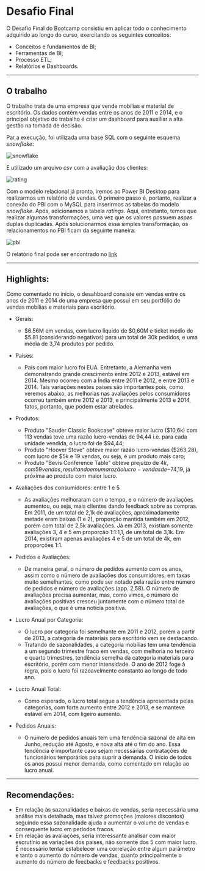 # Desafio Final

O Desafio Final do Bootcamp consistiu em aplicar todo o conhecimento adquirido ao longo do curso, exercitando os seguintes conceitos:
- Conceitos e fundamentos de BI;
- Ferramentas de BI;
- Processo ETL;
- Relatórios e Dashboards.

----

## O trabalho

O trabalho trata de uma empresa que vende mobílias e material de escritório. Os dados contém vendas entre os anos de 2011 e 2014, e o principal objetivo do trabalho é criar um dashboard para auxiliar a alta gestão na tomada de decisão.

Par a execução, foi utilizada uma base SQL com o seguinte esquema *snowflake*:

![snowflake](https://user-images.githubusercontent.com/63553829/92404035-09d25380-f109-11ea-86cd-3757aacf09c2.png)

E utilizado um arquivo *csv* com a avaliação dos clientes:

![rating](https://user-images.githubusercontent.com/63553829/92404218-6766a000-f109-11ea-9a7b-d1898655a61e.png)

Com o modelo relacional já pronto, iremos ao Power BI Desktop para realizarmos um relatório de vendas.
O primeiro passo é, portanto, realizar a conexão do PBI com o MySQL para inserirmos as tabelas do modelo *snowflake*. Após, adicionamos a tabela *ratings*. Aqui, entretanto, temos que realizar algumas transformações, uma vez que os valores possuem aspas duplas duplicadas. Após solucionarmos essa simples transformação, os relacionamentos no PBI ficam da seguinte maneira:

![pbi](https://user-images.githubusercontent.com/63553829/92509023-f5ad5580-f1df-11ea-8fbb-316f93af1ed9.png)

O relatório final pode ser encontrado no [link](https://app.powerbi.com/view?r=eyJrIjoiMjFlZTE3NWQtZWMwNi00MTI3LWIzMzMtYzgwNzdiYjEwMzg1IiwidCI6IjdlOTNlMjg2LWIyOWEtNDQ1NC1hNDFhLWU4NDE5ZWM5ZGViNSJ9&pageName=ReportSection)

----

## Highlights:

Como comentado no início, o desahboard consiste em vendas entre os anos de 2011 e 2014 de uma empresa que possui em seu portfólio de vendas mobílias e materiais para escritório.

- Gerais:
  - $6.56M em vendas, com lucro líquido de $0,60M e ticket médio de $5.81 (considerando negativos) para um total de 30k pedidos, e uma média de 3,74 produtos por pedido.
  
- Países:
  - País com maior lucro foi EUA. Entretanto, a Alemanha vem demonstrando grande crescimento entre 2012 e 2013, estável em 2014. Mesmo ocorreu com a Índia entre 2011 e 2012, e entre 2013 e 2014. Tais variações nestes países são importantes pois, como veremos abaixo, as melhorias nas avaliações pelos consumidores ocorreu também entre 2012 e 2013, e principalmente 2013 e 2014, fatos, portanto, que podem estar atrelados.

- Produtos:
  - Produto "Sauder Classic Bookcase" obteve maior lucro ($10,6k) com 113 vendas teve uma razão lucro-vendas de 94,44  i.e. para cada unidade vendida, o lucro foi de $94,44;
  - Produto "Hoover Stove" obteve maior razão lucro-vendas ($263,28), com lucro de $5k e 19 vendas, ou seja, é um produto mais caro;
  - Produto "Bevis Conference Table" obteve prejuízo de $4k, com 59 vendas, resultando em uma razão lucro-vendas de -$74,19, já próxima ao produto com maior lucro.
  
- Avaliações dos consumidores: entre 1 e 5
  - As avaliações melhoraram com o tempo, e o número de avaliações aumentou, ou seja, mais clientes dando feedback sobre as compras. Em 2011, de um total de 2,1k de avaliações, aproximadamente metade eram baixas (1 e 2), proporção mantida também em 2012, porém com total de 2,5k avaliações. Já em 2013, existiam somente avaliações 3, 4 e 5 em proporção 1:1:1,1, de um total de 3,1k. Em 2014, existiram apenas avaliações 4 e 5 de um total de 4k, em proporções 1:1.

- Pedidos e Avaliações:
  - De maneira geral, o número de pedidos aumento com os anos, assim como o número de avaliações dos consumidores, em taxas muito semelhantes, como pode ser notado pela razão entre número de pedidos e número de avaliações (app. 2,58). O número de avaliações precisa aumentar, mas, como vimos, o número de avaliações positivas cresceu juntamente com o número total de avaliações, o que é uma notícia positiva.

- Lucro Anual por Categoria:
  - O lucro por categoria foi semelhante em 2011 e 2012, porém a partir de 2013, a categoria de materiais para escritório vem se destacando.
  - Tratando de sazonalidades, a categoria mobílias tem uma tendência a um segundo trimestre fraco em vendas, com melhoria no terceiro e quarto trimestres, tendência semelha da categoria materiais para escritório, porém com menor intensidade. O ano de 2012 foge à regra, pois o lucro foi razoavelmente constanto ao longo de todo ano.

- Lucro Anual Total:
  - Como esperado, o lucro total segue a tendência apresentada pelas categorias, com forte aumento entre 2012 e 2013, e se manteve estável em 2014, com ligeiro aumento.
  
- Pedidos Anuais:
  - O número de pedidos anuais tem uma tendência sazonal de alta em Junho, redução até Agosto, e nova alta até o fim do ano. Essa tendência é importante caso sejam necessárias contratações de funcionários temporários para suprir a demanda. O início de todos os anos possui menor demanda, como comentado em relação ao lucro anual.

----

## Recomendações:

- Em relação às sazonalidades e baixas de vendas, seria neecessária uma análise mais detalhada, mas talvez promoções (maiores discontos) seguindo essa sazonalidade ajuda a aumentar o volume de vendas e consequente lucro em períodos fracos.
- Em relação às avaliações, seria interessante analisar com maior escrutínio as variações dos países, não somente dos 5 com maior lucro. É necessário tentar estabelecer uma correlação entre algum parâmetro e tanto o aumento do número de vendas, quanto principalmente o aumento do número de feecbacks e feedbacks positivos.
